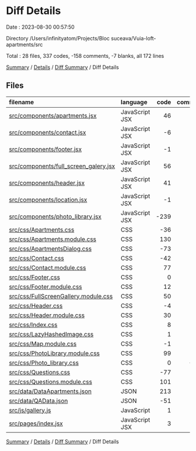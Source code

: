 # Diff Details

Date : 2023-08-30 00:57:50

Directory /Users/infinityatom/Projects/Bloc suceava/Vuia-loft-apartments/src

Total : 28 files,  337 codes, -158 comments, -7 blanks, all 172 lines

[Summary](results.md) / [Details](details.md) / [Diff Summary](diff.md) / Diff Details

## Files
| filename | language | code | comment | blank | total |
| :--- | :--- | ---: | ---: | ---: | ---: |
| [src/components/apartments.jsx](/src/components/apartments.jsx) | JavaScript JSX | 46 | 13 | 9 | 68 |
| [src/components/contact.jsx](/src/components/contact.jsx) | JavaScript JSX | -6 | 6 | -1 | -1 |
| [src/components/footer.jsx](/src/components/footer.jsx) | JavaScript JSX | -1 | 0 | 0 | -1 |
| [src/components/full_screen_galery.jsx](/src/components/full_screen_galery.jsx) | JavaScript JSX | 56 | 6 | 12 | 74 |
| [src/components/header.jsx](/src/components/header.jsx) | JavaScript JSX | 41 | 6 | 6 | 53 |
| [src/components/location.jsx](/src/components/location.jsx) | JavaScript JSX | -1 | 1 | 0 | 0 |
| [src/components/photo_library.jsx](/src/components/photo_library.jsx) | JavaScript JSX | -239 | -2 | -90 | -331 |
| [src/css/Apartments.css](/src/css/Apartments.css) | CSS | -36 | 0 | -5 | -41 |
| [src/css/Apartments.module.css](/src/css/Apartments.module.css) | CSS | 130 | 3 | 26 | 159 |
| [src/css/ApartmentsDialog.css](/src/css/ApartmentsDialog.css) | CSS | -73 | 0 | -12 | -85 |
| [src/css/Contact.css](/src/css/Contact.css) | CSS | -42 | -3 | -17 | -62 |
| [src/css/Contact.module.css](/src/css/Contact.module.css) | CSS | 77 | 4 | 22 | 103 |
| [src/css/Footer.css](/src/css/Footer.css) | CSS | 0 | 0 | -1 | -1 |
| [src/css/Footer.module.css](/src/css/Footer.module.css) | CSS | 12 | 0 | 1 | 13 |
| [src/css/FullScreenGallery.module.css](/src/css/FullScreenGallery.module.css) | CSS | 50 | 0 | 9 | 59 |
| [src/css/Header.css](/src/css/Header.css) | CSS | -4 | 0 | 0 | -4 |
| [src/css/Header.module.css](/src/css/Header.module.css) | CSS | 30 | 0 | 3 | 33 |
| [src/css/Index.css](/src/css/Index.css) | CSS | 8 | 0 | 3 | 11 |
| [src/css/LazyHashedImage.css](/src/css/LazyHashedImage.css) | CSS | 1 | 0 | 0 | 1 |
| [src/css/Map.module.css](/src/css/Map.module.css) | CSS | -1 | 0 | 0 | -1 |
| [src/css/PhotoLibrary.module.css](/src/css/PhotoLibrary.module.css) | CSS | 99 | 14 | 35 | 148 |
| [src/css/Photo_library.css](/src/css/Photo_library.css) | CSS | 0 | -206 | -14 | -220 |
| [src/css/Questions.css](/src/css/Questions.css) | CSS | -77 | 0 | -19 | -96 |
| [src/css/Questions.module.css](/src/css/Questions.module.css) | CSS | 101 | 0 | 24 | 125 |
| [src/data/DataApartments.json](/src/data/DataApartments.json) | JSON | 213 | 0 | 0 | 213 |
| [src/data/QAData.json](/src/data/QAData.json) | JSON | -51 | 0 | 0 | -51 |
| [src/js/gallery.js](/src/js/gallery.js) | JavaScript | 1 | 0 | 0 | 1 |
| [src/pages/index.jsx](/src/pages/index.jsx) | JavaScript JSX | 3 | 0 | 2 | 5 |

[Summary](results.md) / [Details](details.md) / [Diff Summary](diff.md) / Diff Details